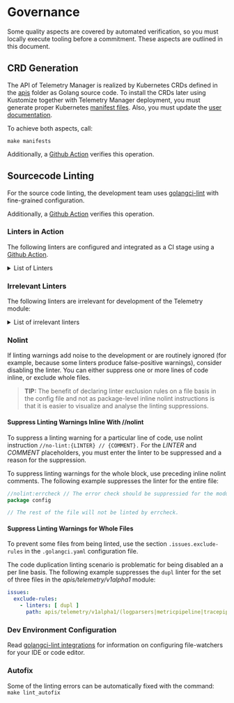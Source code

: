 # Governance

Some quality aspects are covered by automated verification, so you must locally execute tooling before a commitment. These aspects are outlined in this document.

## CRD Generation

The API of Telemetry Manager is realized by Kubernetes CRDs defined in the [apis](../../apis) folder as Golang source code. To install the CRDs later using Kustomize together with Telemetry Manager deployment, you must generate proper Kubernetes [manifest files](../../helm/charts/default/templates). Also, you must update the [user documentation](../user/resources/).

To achieve both aspects, call:

```shell
make manifests
```

Additionally, a [Github Action](../../.github/workflows/pr-code-checks.yml) verifies this operation.

## Sourcecode Linting

For the source code linting, the development team uses [golangci-lint](https://golangci-lint.run) with fine-grained configuration.

Additionally, a [Github Action](../../.github/workflows/pr-code-checks.yml) verifies this operation.

### Linters in Action

The following linters are configured and integrated as a CI stage using a [Github Action](../../.github/workflows/pr-code-checks.yml).

<details>
<summary>List of Linters</summary>
<br>

| Linter         | Description                                         | [Suppress](#nolint) |
| -------------- | --------------------------------------------------- | ------------------- |
| asasalint      | check for pass []any as any in variadic func        | inline //nolint     |
| asciicheck     | checks for non-ASCII identifiers                    | inline //nolint     |
| bodyclose      | checks whether HTTP response body is closed         | inline //nolint     |
| dogsled        | checks assignments with too many blank identifiers  | inline //nolint     |
| dupl           | checks for code clone detection                     |                     |
| dupword        | checks for duplicate words in the source code       | inline //nolint     |
| errcheck       | checks for unhandled errors                         | inline //nolint     |
| errchkjson     | checks types passed to the json encoding functions  | inline //nolint     |
| exportloopref  | finds exporting pointers for loop variables         | inline //nolint     |
| gci            | checks import order and ensures determinism         | inline //nolint     |
| ginkgolinter   | enforces standards of using Ginkgo and Gomega       | inline //nolint     |
| gocheckcompilerdirectives | checks go compiler directive comments    | inline //nolint     |
| gochecknoinits | checks that no init functions are present           | inline //nolint     |
| gofmt          | checks whether code was gofmt'ed                    |                     |
| goimports      | check import statements formatting                  | inline //nolint     |
| gosec          | inspects source code for security problems          | inline //nolint     |
| govet          | examines Go source code for suspicious constructs   | inline //nolint     |
| ineffassign    | detects when assignments to variables are not used  | inline //nolint     |
| loggercheck    | checks key-value pairs for logger libraries         | inline //nolint     |
| misspell       | finds commonly misspelled English words in comments | inline //nolint     |
| nolintlint     | reports ill-formed or insufficient nolint directives| inline //nolint     |
| revive         | comprehensive golint replacement                    | inline //nolint     |
| staticcheck    | performs static code analysis                       | inline //nolint     |
| stylecheck     | examines Go code-style conformance                  | inline //nolint     |
| typecheck      | parses and type-checks Go code                      | inline //nolint     |
| unparam        | reports unused function parameters                  | inline //nolint     |
| unused         | checks for unused constants, variables, functions   | inline //nolint     |

</details>

### Irrelevant Linters

The following linters are irrelevant for development of the Telemetry module:

<details>
<summary>List of irrelevant linters</summary>
<br>

| Linter             | Reason                               |
| ------------------ | ------------------------------------ |
| `bidichk`          | superseded by `stylecheck`           |
| `deadcode`         | superseded by `unused`               |
| `execinquery`      | `database/sql` package is not used   |
| `exhaustivestruct` | superseded by `exhaustruct`          |
| `forcetypeassert`  | superseded by `errcheck`             |
| `golint`           | superseded by `revive`, `stylecheck` |
| `ifshort`          | deprecated                           |
| `interfacer`       | deprecated                           |
| `maligned`         | superseded by `govet`                |
| `nosnakecase`      | superseded by `revive`               |
| `rowserrcheck`     | `database/sql` package is not used   |
| `sqlclosecheck`    | `database/sql` package is not used   |
| `scopelint`        | superseded by `exportloopref`        |
| `structcheck`      | superseded by `unused`               |
| `testableexamples` | Go Example functions are not used    |
| `varcheck`         | superseded by `unused`               |
| `wastedassign`     | superseded by `inefassign`           |

</details>

### Nolint

If linting warnings add noise to the development or are routinely ignored (for example, because some linters produce false-positive warnings), consider disabling the linter.
You can either suppress one or more lines of code inline, or exclude whole files.

> **TIP:** The benefit of declaring linter exclusion rules on a file basis in the config file and not as package-level inline nolint instructions is that it is easier to visualize and analyse the linting suppressions.

#### Suppress Linting Warnings Inline With //nolint

To suppress a linting warning for a particular line of code, use nolint instruction `//no-lint:{LINTER} // {COMMENT}.` For the _LINTER_ and _COMMENT_ placeholders, you must enter the linter to be suppressed and a reason for the suppression.

To suppress linting warnings for the whole block, use preceding inline nolint comments. The following example suppresses the linter for the entire file:

   ```go
   //nolint:errcheck // The error check should be suppressied for the module.
   package config

   // The rest of the file will not be linted by errcheck.
   ```

#### Suppress Linting Warnings for Whole Files

To prevent some files from being linted, use the section `.issues.exclude-rules` in the `.golangci.yaml` configuration file.

The code duplication linting scenario is problematic for being disabled an a per line basis. The following example suppresses the `dupl` linter for the set of three files in the _apis/telemetry/v1alpha1_ module:

   ```yaml
   issues:
     exclude-rules:
       - linters: [ dupl ]
         path: apis/telemetry/v1alpha1/(logparsers|metricpipeline|tracepipeline)_types_test.go
   ```

### Dev Environment Configuration

Read [golangci-lint integrations](https://golangci-lint.run/docs/welcome/integrations/) for information on configuring file-watchers for your IDE or code editor.

### Autofix

Some of the linting errors can be automatically fixed with the command:
`make lint_autofix`
